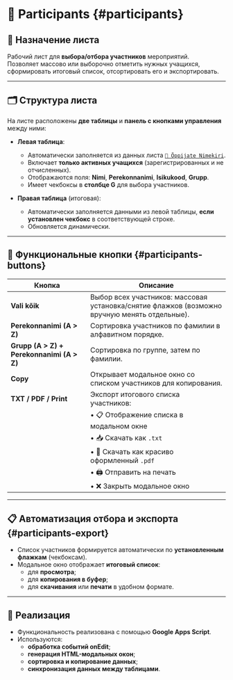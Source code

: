 # 🧑 Participants  {#participants}

## 📌 Назначение листа

Рабочий лист для **выбора/отбора участников** мероприятий.  
Позволяет массово или выборочно отметить нужных учащихся, сформировать итоговый список, отсортировать его и экспортировать.

---

## 🗂️ Структура листа

На листе расположены **две таблицы** и **панель с кнопками управления** между ними:

- **Левая таблица**:
  - Автоматически заполняется из данных листа [`🧑 Õppijate Nimekiri`](#oppijate-nimekiri).
  - Включает **только активных учащихся** (зарегистрированных и не отчисленных).
  - Отображаются поля: **Nimi**, **Perekonnanimi**, **Isikukood**, **Grupp**.
  - Имеет чекбоксы в **столбце G** для выбора участников.

- **Правая таблица** (итоговая):
  - Автоматически заполняется данными из левой таблицы, **если установлен чекбокс** в соответствующей строке.
  - Обновляется динамически.

---

## 🔘 Функциональные кнопки {#participants-buttons}

| Кнопка | Описание |
|-------|----------|
| **Vali kõik** | Выбор всех участников: массовая установка/снятие флажков (возможно вручную менять отдельные). |
| **Perekonnanimi (A > Z)** | Сортировка участников по фамилии в алфавитном порядке. |
| **Grupp (A > Z) + Perekonnanimi (A > Z)** | Сортировка по группе, затем по фамилии. |
| **Copy** | Открывает модальное окно со списком участников для копирования. |
| **TXT / PDF / Print** | Экспорт итогового списка участников: |
| | • 📋 Отображение списка в модальном окне |
| | • 📥 Скачать как `.txt` |
| | • 📄 Скачать как красиво оформленный `.pdf` |
| | • 🖨️ Отправить на печать |
| | • ❌ Закрыть модальное окно |

---

## 📋 Автоматизация отбора и экспорта {#participants-export}

- Список участников формируется автоматически по **установленным флажкам** (чекбоксам).
- Модальное окно отображает **итоговый список**:
  - для **просмотра**;
  - для **копирования в буфер**;
  - для **скачивания** или **печати** в удобном формате.

---

## 🧠 Реализация

- Функциональность реализована с помощью **Google Apps Script**.
- Используются:
  - **обработка событий onEdit**;
  - **генерация HTML-модальных окон**;
  - **сортировка и копирование данных**;
  - **синхронизация данных между таблицами**.
